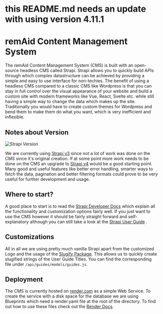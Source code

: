 # this README.md needs an update with using version 4.11.1

# remAid Content Management System

The remAid Content Management System (CMS) is built with an open-source headless CMS called Strapi.
Strapi allows you to quickly build APIs through which complex datastructure can be achieved by providing a simple and
easy to use interface for non-techies. The benefit of using a headless CMS compared to a classic CMS like Wordpress is
that you can stay in full control over the visual appearance of your website and build a custom site with modern
frameworks like Vue, React, Svelte etc. while still having a simple way to change the data which makes up the site.
Traditionally you would have to create custom themes for Wordpress and bend them to make them do what you want, which is
very inefficient and inflexible.

## Notes about Version

![Strapi Version](https://img.shields.io/badge/strapi-4.11.1-lightgreen)

We are currently using [Strapi v3](https://docs-v3.strapi.io/) since not a lot of work was done on the CMS since it's
original creation. If at some
point more work needs to be done on the CMS an upgrade to [Strapi v4](https://strapi.io/v4) would be a good starting
point. Many good and useful
features like better error handling, smarter ways to fetch the data, pagination and better filtering formats could prove
to be very useful for further development and usage.

## Where to start?

A good place to start is to read
the [ Strapi Developer Docs](https://docs-v4.strapi.io/developer-docs/latest/getting-started/introduction.html)
which explain all the functionality and customization options fairly well. If you just want to use the CMS however it
should be fairly straight forward and self-explanatory although you can still take a look at
the [Strapi User Guide](https://docs-v3.strapi.io/user-docs/latest/getting-started/introduction.html#accessing-the-admin-panel)
.

## Customizations

All in all we are using pretty much vanilla Strapi apart from the customized Logo and the usage of
the [Slugify Package](https://www.npmjs.com/package/slugify).
This allows us to quickly create slugified strings of the User Guide Titles. You can find the corresponding file
under `/api/guides/models/guides.js`.

## Deployment

The CMS is currently hosted on [render.com](render.com) as a simple Web Service. To create the service with a disk space
for the database we are using Blueprints which need a render.yaml file at the root of the directory. To find out how to
use these files check out the [Render Docs](https://render.com/docs/blueprint-spec).

